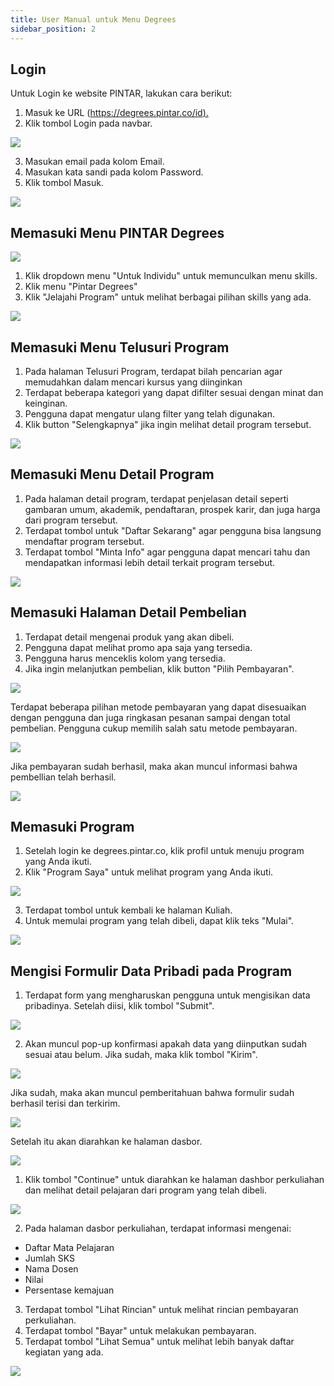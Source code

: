 ```yaml
---
title: User Manual untuk Menu Degrees
sidebar_position: 2
---
```

## **Login**

Untuk Login ke website PINTAR, lakukan cara berikut:

1. Masuk ke URL ([https://degrees.pintar.co/id).](https://degrees.pintar.co/id)
2. Klik tombol Login pada navbar.

![](/img/login_1.png)

3. Masukan email pada kolom Email.
4. Masukan kata sandi pada kolom Password.
5. Klik tombol Masuk.

![](/img/login_1.2.png)

## **Memasuki Menu PINTAR Degrees**

![](/img/dashboard-degree_id.png)

1. Klik dropdown menu "Untuk Individu" untuk memunculkan menu skills.
2. Klik menu "Pintar Degrees"
3. Klik "Jelajahi Program" untuk melihat berbagai pilihan skills yang ada.

![](/img/dashboard-degree_id2.png)

## **Memasuki Menu Telusuri Program**

1. Pada halaman Telusuri Program, terdapat bilah pencarian agar memudahkan dalam mencari kursus yang diinginkan
2. Terdapat beberapa kategori yang dapat difilter sesuai dengan minat dan keinginan.
3. Pengguna dapat mengatur ulang filter yang telah digunakan.
4. Klik button "Selengkapnya" jika ingin melihat detail program tersebut.

![](/img/degrees-home_id.png)

## **Memasuki Menu Detail Program**

1. Pada halaman detail program, terdapat penjelasan detail seperti gambaran umum, akademik, pendaftaran, prospek karir, dan juga harga dari program tersebut.
2. Terdapat tombol untuk "Daftar Sekarang" agar pengguna bisa langsung mendaftar program tersebut.
3. Terdapat tombol "Minta Info" agar pengguna dapat mencari tahu dan mendapatkan informasi lebih detail terkait program tersebut.

![](/img/degrees-detail_id.png)

## **Memasuki Halaman Detail Pembelian**

1. Terdapat detail mengenai produk yang akan dibeli.
2. Pengguna dapat melihat promo apa saja yang tersedia.
3. Pengguna harus menceklis kolom yang tersedia.
4. Jika ingin melanjutkan pembelian, klik button "Pilih Pembayaran".

![](/img/degrees-detailpayment_id.png)

Terdapat beberapa pilihan metode pembayaran yang dapat disesuaikan dengan pengguna dan juga ringkasan pesanan sampai dengan total pembelian. Pengguna cukup memilih salah satu metode pembayaran.

![](/img/degrees-payment_id.png)

Jika pembayaran sudah berhasil, maka akan muncul informasi bahwa pembellian telah berhasil.

![](/img/degrees-payment_id-1.png)

## **Memasuki Program**

1. Setelah login ke degrees.pintar.co, klik profil untuk menuju program yang Anda ikuti.
2. Klik "Program Saya" untuk melihat program yang Anda ikuti.

![](/img/my-programs_id.png)

3. Terdapat tombol untuk kembali ke halaman Kuliah.
4. Untuk memulai program yang telah dibeli, dapat klik teks "Mulai".

![](/img/dashboard-programsaya_id.png)

## **Mengisi Formulir Data Pribadi pada Program**

1. Terdapat form yang mengharuskan pengguna untuk mengisikan data pribadinya. Setelah diisi, klik tombol "Submit".

![](/img/degrees-personaldata_id.png)

2. Akan muncul pop-up konfirmasi apakah data yang diinputkan sudah sesuai atau belum. Jika sudah, maka klik tombol "Kirim".

![](/img/degrees-personaldata_id-3.png)

Jika sudah, maka akan muncul pemberitahuan bahwa formulir sudah berhasil terisi dan terkirim.

![](/img/degrees-personaldata_id-1.png)

Setelah itu akan diarahkan ke halaman dasbor.

![](/img/degrees-personaldata_id-2.png)

1. Klik tombol "Continue" untuk diarahkan ke halaman dashbor perkuliahan dan melihat detail pelajaran dari program yang telah dibeli.

![](/img/degrees-personaldata_id.png)

2. Pada halaman dasbor perkuliahan, terdapat informasi mengenai:

* Daftar Mata Pelajaran
* Jumlah SKS
* Nama Dosen
* Nilai
* Persentase kemajuan

3. Terdapat tombol "Lihat Rincian" untuk melihat rincian pembayaran perkuliahan.
4. Terdapat tombol "Bayar" untuk melakukan pembayaran.
5. Terdapat tombol "Lihat Semua" untuk melihat lebih banyak daftar kegiatan yang ada.

![](/img/degrees-dashboard_id.png)
